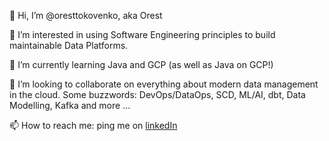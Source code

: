 👋 Hi, I’m @oresttokovenko, aka Orest

👀 I’m interested in using Software Engineering principles to build maintainable Data Platforms.

🌱 I’m currently learning Java and GCP (as well as Java on GCP!)

💞️ I’m looking to collaborate on everything about modern data management in the cloud. Some buzzwords: DevOps/DataOps, SCD, ML/AI, dbt, Data Modelling, Kafka and more ...

📫 How to reach me: ping me on [linkedIn](https://www.linkedin.com/in/oresttokovenko/)

